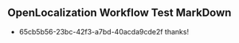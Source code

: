 ## OpenLocalization Workflow Test MarkDown
* 65cb5b56-23bc-42f3-a7bd-40acda9cde2f thanks!

<!--HONumber=Jul16_HO2-->


